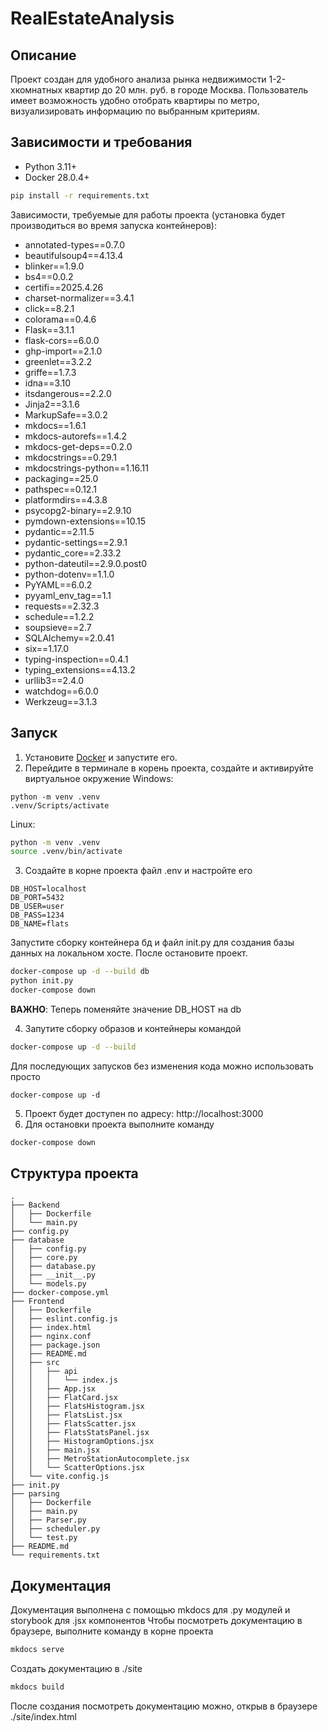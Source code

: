 # RealEstateAnalysis

## Описание

Проект создан для удобного анализа рынка недвижимости 1-2-хкомнатных квартир до 20 млн. руб. в городе Москва.
Пользователь имеет возможность удобно отобрать квартиры по метро, визуализировать информацию по выбранным критериям.

## Зависимости и требования
- Python 3.11+
- Docker 28.0.4+

```bash 
pip install -r requirements.txt
```
Зависимости, требуемые для работы проекта 
(установка будет производиться во время запуска контейнеров):
* annotated-types==0.7.0
* beautifulsoup4==4.13.4
* blinker==1.9.0
* bs4==0.0.2
* certifi==2025.4.26
* charset-normalizer==3.4.1
* click==8.2.1
* colorama==0.4.6
* Flask==3.1.1
* flask-cors==6.0.0
* ghp-import==2.1.0
* greenlet==3.2.2
* griffe==1.7.3
* idna==3.10
* itsdangerous==2.2.0
* Jinja2==3.1.6
* MarkupSafe==3.0.2
* mkdocs==1.6.1
* mkdocs-autorefs==1.4.2
* mkdocs-get-deps==0.2.0
* mkdocstrings==0.29.1
* mkdocstrings-python==1.16.11
* packaging==25.0
* pathspec==0.12.1
* platformdirs==4.3.8
* psycopg2-binary==2.9.10
* pymdown-extensions==10.15
* pydantic==2.11.5
* pydantic-settings==2.9.1
* pydantic_core==2.33.2
* python-dateutil==2.9.0.post0
* python-dotenv==1.1.0
* PyYAML==6.0.2
* pyyaml_env_tag==1.1
* requests==2.32.3
* schedule==1.2.2
* soupsieve==2.7
* SQLAlchemy==2.0.41
* six==1.17.0
* typing-inspection==0.4.1
* typing_extensions==4.13.2
* urllib3==2.4.0
* watchdog==6.0.0
* Werkzeug==3.1.3

## Запуск

1. Установите [Docker](https://docs.docker.com/get-started/get-docker/) и запустите его.
2. Перейдите в терминале в корень проекта, создайте и активируйте виртуальное окружение
Windows:
```commandline
python -m venv .venv
.venv/Scripts/activate
```
Linux:
```bash
python -m venv .venv
source .venv/bin/activate
```
3. Создайте в корне проекта файл .env и настройте его
```.env
DB_HOST=localhost
DB_PORT=5432
DB_USER=user
DB_PASS=1234
DB_NAME=flats
```
Запустите сборку контейнера бд и файл init.py для создания базы данных на локальном хосте. После остановите проект.
```bash
docker-compose up -d --build db
python init.py
docker-compose down
```
**ВАЖНО**: Теперь поменяйте значение DB_HOST на db

4. Запутите сборку образов и контейнеры командой
```bash
docker-compose up -d --build
```
Для последующих запусков без изменения кода можно использовать просто
```commandline
docker-compose up -d
```
5. Проект будет доступен по адресу: http://localhost:3000
6. Для остановки проекта выполните команду
```bash
docker-compose down
```
## Структура проекта
```commandline
.
├── Backend
│   ├── Dockerfile
│   └── main.py
├── config.py
├── database
│   ├── config.py
│   ├── core.py
│   ├── database.py
│   ├── __init__.py
│   └── models.py
├── docker-compose.yml
├── Frontend
│   ├── Dockerfile
│   ├── eslint.config.js
│   ├── index.html
│   ├── nginx.conf
│   ├── package.json
│   ├── README.md
│   ├── src
│   │   ├── api
│   │   │   └── index.js
│   │   ├── App.jsx
│   │   ├── FlatCard.jsx
│   │   ├── FlatsHistogram.jsx
│   │   ├── FlatsList.jsx
│   │   ├── FlatsScatter.jsx
│   │   ├── FlatsStatsPanel.jsx
│   │   ├── HistogramOptions.jsx
│   │   ├── main.jsx
│   │   ├── MetroStationAutocomplete.jsx
│   │   └── ScatterOptions.jsx
│   └── vite.config.js
├── init.py
├── parsing
│   ├── Dockerfile
│   ├── main.py
│   ├── Parser.py
│   ├── scheduler.py
│   └── test.py
├── README.md
└── requirements.txt
```

## Документация

Документация выполнена с помощью mkdocs для .py модулей и storybook для .jsx компонентов
Чтобы посмотреть документацию в браузере, выполните команду в корне проекта
```bash
mkdocs serve
```
Создать документацию в ./site
```bash
mkdocs build
```
После создания посмотреть документацию можно, открыв в браузере ./site/index.html